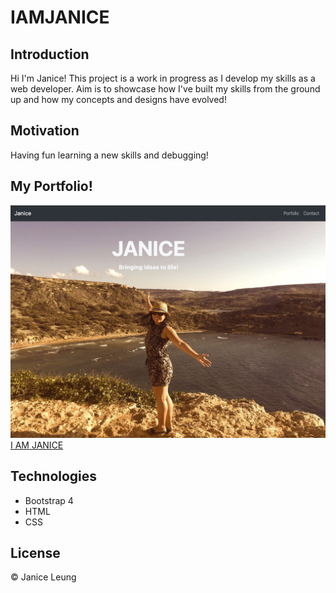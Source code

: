 # IAMJANICE

## Introduction
Hi I'm Janice! This project is a work in progress as I develop my skills as a web developer. Aim is to showcase how I've built
my skills from the ground up and how my concepts and designs have evolved!   

## Motivation
Having fun learning a new skills and debugging!

## My Portfolio! 
![Webpage Screenshot](/Images/webpage_screenshot.JPG)
[I AM JANICE](https://quizzical-wescoff-cf937c.netlify.app/)

## Technologies
* Bootstrap 4
* HTML 
* CSS

## License	
© Janice Leung 
